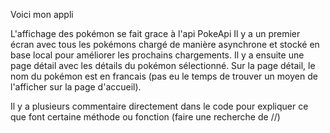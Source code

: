 Voici mon appli

L'affichage des pokémon se fait grace à l'api PokeApi
Il y a un premier écran avec tous les pokémons chargé de manière asynchrone et stocké en base local pour améliorer les prochains chargements.
Il y a ensuite une page détail avec les détails du pokémon sélectionné.
Sur la page détail, le nom du pokémon est en francais (pas eu le temps de trouver un moyen de l'afficher sur la page d'accueil).

Il y a plusieurs commentaire directement dans le code pour expliquer ce que font certaine méthode ou fonction (faire une recherche de //)